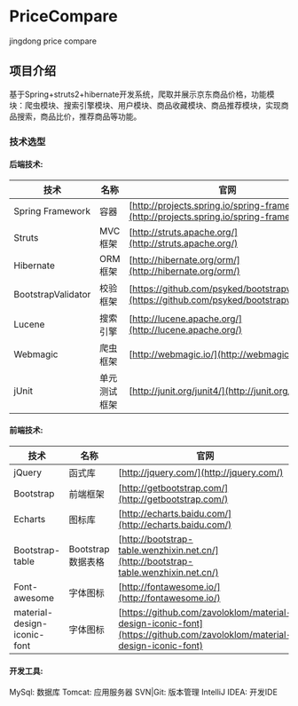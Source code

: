 # PriceCompare
jingdong price compare

## 项目介绍
基于Spring+struts2+hibernate开发系统，爬取并展示京东商品价格，功能模块：爬虫模块、搜索引擎模块、用户模块、商品收藏模块、商品推荐模块，实现商品搜索，商品比价，推荐商品等功能。

### 技术选型

#### 后端技术:
技术 | 名称 | 官网
----|------|----
Spring Framework | 容器  | [http://projects.spring.io/spring-framework/](http://projects.spring.io/spring-framework/)
Struts | MVC框架  | [http://struts.apache.org/](http://struts.apache.org/)
Hibernate | ORM框架  | [http://hibernate.org/orm/](http://hibernate.org/orm/)
BootstrapValidator | 校验框架  | [https://github.com/psyked/bootstrapvalidator](https://github.com/psyked/bootstrapvalidator)
Lucene | 搜索引擎  | [http://lucene.apache.org/](http://lucene.apache.org/)
Webmagic | 爬虫框架  | [http://webmagic.io/](http://webmagic.io/)
jUnit | 单元测试框架  | [http://junit.org/junit4/](http://junit.org/junit4/)

#### 前端技术:
技术 | 名称 | 官网
----|------|----
jQuery | 函式库  | [http://jquery.com/](http://jquery.com/)
Bootstrap | 前端框架  | [http://getbootstrap.com/](http://getbootstrap.com/)
Echarts | 图标库  | [http://echarts.baidu.com/](http://echarts.baidu.com/)
Bootstrap-table | Bootstrap数据表格  | [http://bootstrap-table.wenzhixin.net.cn/](http://bootstrap-table.wenzhixin.net.cn/)
Font-awesome | 字体图标  | [http://fontawesome.io/](http://fontawesome.io/)
material-design-iconic-font | 字体图标  | [https://github.com/zavoloklom/material-design-iconic-font](https://github.com/zavoloklom/material-design-iconic-font)

#### 开发工具:
MySql: 数据库
Tomcat: 应用服务器
SVN|Git: 版本管理
IntelliJ IDEA: 开发IDE
